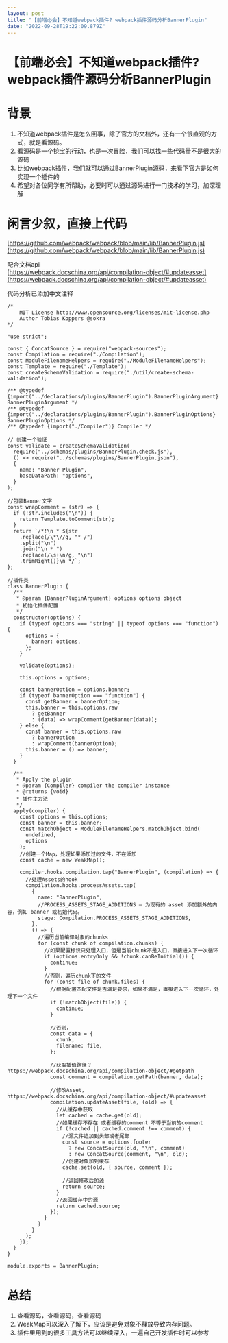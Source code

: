 ```yaml
---
layout: post
title: "【前端必会】不知道webpack插件? webpack插件源码分析BannerPlugin"
date: "2022-09-28T19:22:09.879Z"
---
```

【前端必会】不知道webpack插件? webpack插件源码分析BannerPlugin
=============================================

背景
==

1.  不知道webpack插件是怎么回事，除了官方的文档外，还有一个很直观的方式，就是看源码。
2.  看源码是一个挖宝的行动，也是一次冒险，我们可以找一些代码量不是很大的源码
3.  比如webpack插件，我们就可以通过BannerPlugin源码，来看下官方是如何实现一个插件的
4.  希望对各位同学有所帮助，必要时可以通过源码进行一门技术的学习，加深理解

闲言少叙，直接上代码
==========

[https://github.com/webpack/webpack/blob/main/lib/BannerPlugin.js](https://github.com/webpack/webpack/blob/main/lib/BannerPlugin.js)

配合文档api  
[https://webpack.docschina.org/api/compilation-object/#updateasset](https://webpack.docschina.org/api/compilation-object/#updateasset)

代码分析已添加中文注释

    /*
    	MIT License http://www.opensource.org/licenses/mit-license.php
    	Author Tobias Koppers @sokra
    */
    
    "use strict";
    
    const { ConcatSource } = require("webpack-sources");
    const Compilation = require("./Compilation");
    const ModuleFilenameHelpers = require("./ModuleFilenameHelpers");
    const Template = require("./Template");
    const createSchemaValidation = require("./util/create-schema-validation");
    
    /** @typedef {import("../declarations/plugins/BannerPlugin").BannerPluginArgument} BannerPluginArgument */
    /** @typedef {import("../declarations/plugins/BannerPlugin").BannerPluginOptions} BannerPluginOptions */
    /** @typedef {import("./Compiler")} Compiler */
    
    // 创建一个验证
    const validate = createSchemaValidation(
      require("../schemas/plugins/BannerPlugin.check.js"),
      () => require("../schemas/plugins/BannerPlugin.json"),
      {
        name: "Banner Plugin",
        baseDataPath: "options",
      }
    );
    
    //包装Banner文字
    const wrapComment = (str) => {
      if (!str.includes("\n")) {
        return Template.toComment(str);
      }
      return `/*!\n * ${str
        .replace(/\*\//g, "* /")
        .split("\n")
        .join("\n * ")
        .replace(/\s+\n/g, "\n")
        .trimRight()}\n */`;
    };
    
    //插件类
    class BannerPlugin {
      /**
       * @param {BannerPluginArgument} options options object
       * 初始化插件配置
       */
      constructor(options) {
        if (typeof options === "string" || typeof options === "function") {
          options = {
            banner: options,
          };
        }
    
        validate(options);
    
        this.options = options;
    
        const bannerOption = options.banner;
        if (typeof bannerOption === "function") {
          const getBanner = bannerOption;
          this.banner = this.options.raw
            ? getBanner
            : (data) => wrapComment(getBanner(data));
        } else {
          const banner = this.options.raw
            ? bannerOption
            : wrapComment(bannerOption);
          this.banner = () => banner;
        }
      }
    
      /**
       * Apply the plugin
       * @param {Compiler} compiler the compiler instance
       * @returns {void}
       * 插件主方法
       */
      apply(compiler) {
        const options = this.options;
        const banner = this.banner;
        const matchObject = ModuleFilenameHelpers.matchObject.bind(
          undefined,
          options
        );
        //创建一个Map，处理如果添加过的文件，不在添加
        const cache = new WeakMap();
    
        compiler.hooks.compilation.tap("BannerPlugin", (compilation) => {
          //处理Assets的hook
          compilation.hooks.processAssets.tap(
            {
              name: "BannerPlugin",
              //PROCESS_ASSETS_STAGE_ADDITIONS — 为现有的 asset 添加额外的内容，例如 banner 或初始代码。
              stage: Compilation.PROCESS_ASSETS_STAGE_ADDITIONS,
            },
            () => {
              //遍历当前编译对象的chunks
              for (const chunk of compilation.chunks) {
                //如果配置标识只处理入口，但是当前chunk不是入口，直接进入下一次循环
                if (options.entryOnly && !chunk.canBeInitial()) {
                  continue;
                }
                //否则，遍历chunk下的文件
                for (const file of chunk.files) {
                  //根据配置匹配文件是否满足要求，如果不满足，直接进入下一次循环，处理下一个文件
                  if (!matchObject(file)) {
                    continue;
                  }
    
                  //否则，
                  const data = {
                    chunk,
                    filename: file,
                  };
    
                  //获取插值路径？https://webpack.docschina.org/api/compilation-object/#getpath
                  const comment = compilation.getPath(banner, data);
    
                  //修改Asset，https://webpack.docschina.org/api/compilation-object/#updateasset
                  compilation.updateAsset(file, (old) => {
                    //从缓存中获取
                    let cached = cache.get(old);
                    //如果缓存不存在 或者缓存的comment 不等于当前的comment
                    if (!cached || cached.comment !== comment) {
                      //源文件追加到头部或者尾部
                      const source = options.footer
                        ? new ConcatSource(old, "\n", comment)
                        : new ConcatSource(comment, "\n", old);
                      //创建对象加到缓存
                      cache.set(old, { source, comment });
    
                      //返回修改后的源
                      return source;
                    }
                    //返回缓存中的源
                    return cached.source;
                  });
                }
              }
            }
          );
        });
      }
    }
    
    module.exports = BannerPlugin;
    
    

总结
==

1.  查看源码，查看源码，查看源码
2.  WeakMap可以深入了解下，应该是避免对象不释放导致内存问题。
3.  插件里用到的很多工具方法可以继续深入，一遍自己开发插件时可以参考